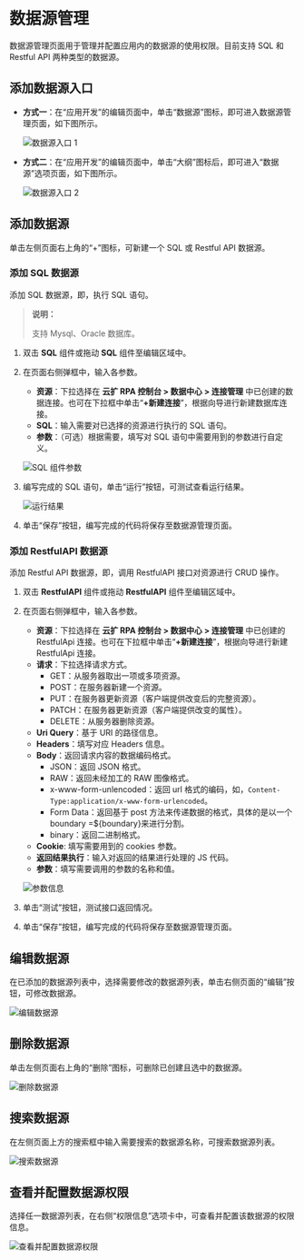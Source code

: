 # 数据源管理

数据源管理页面用于管理并配置应用内的数据源的使用权限。目前支持 SQL 和 Restful API 两种类型的数据源。

## 添加数据源入口

- **方式一**：在“应用开发”的编辑页面中，单击“数据源”图标，即可进入数据源管理页面，如下图所示。

    ![数据源入口 1](https://docimages.blob.core.chinacloudapi.cn/images/Kris/Apps/datasource120210326.png)

- **方式二**：在“应用开发”的编辑页面中，单击“大纲”图标后，即可进入“数据源”选项页面，如下图所示。
  
   ![数据源入口 2](https://docimages.blob.core.chinacloudapi.cn/images/Kris/Apps/datasource220210326.png)

## 添加数据源

单击左侧页面右上角的“+”图标，可新建一个 SQL 或 Restful API 数据源。

### 添加 SQL 数据源

添加 SQL 数据源，即，执行 SQL 语句。

> **说明：**
>
> 支持 Mysql、Oracle 数据库。

1. 双击 **SQL** 组件或拖动 **SQL** 组件至编辑区域中。
2. 在页面右侧弹框中，输入各参数。

   - **资源**：下拉选择在 **云扩 RPA 控制台 > 数据中心 > 连接管理** 中已创建的数据连接。也可在下拉框中单击“**+新建连接**”，根据向导进行新建数据库连接。
   - **SQL**：输入需要对已选择的资源进行执行的 SQL 语句。
   - **参数**：（可选）根据需要，填写对 SQL 语句中需要用到的参数进行自定义。

   ![SQL 组件参数](https://docimages.blob.core.chinacloudapi.cn/images/Kris/Apps/sqlcenter20210325.png)

3. 编写完成的 SQL 语句，单击“运行”按钮，可测试查看运行结果。

   ![运行结果](https://docimages.blob.core.chinacloudapi.cn/images/Kris/Apps/sql20210325.png)

4. 单击“保存”按钮，编写完成的代码将保存至数据源管理页面。

### 添加 RestfulAPI 数据源

添加 Restful API 数据源，即，调用 RestfulAPI 接口对资源进行 CRUD 操作。

1. 双击 **RestfulAPI** 组件或拖动 **RestfulAPI** 组件至编辑区域中。
2. 在页面右侧弹框中，输入各参数。

    - **资源**：下拉选择在 **云扩 RPA 控制台 > 数据中心 > 连接管理** 中已创建的 RestfulApi 连接。也可在下拉框中单击“**+新建连接**”，根据向导进行新建 RestfulApi 连接。
    - **请求**：下拉选择请求方式。
       - GET：从服务器取出一项或多项资源。
       - POST：在服务器新建一个资源。
       - PUT：在服务器更新资源（客户端提供改变后的完整资源）。
       - PATCH：在服务器更新资源（客户端提供改变的属性）。
       - DELETE：从服务器删除资源。
    - **Uri Query**：基于 URI 的路径信息。
    - **Headers**：填写对应 Headers 信息。
    - **Body**：返回请求内容的数据编码格式。
       - JSON：返回 JSON 格式。
       - RAW：返回未经加工的 RAW 图像格式。
       - x-www-form-unlencoded：返回 url 格式的编码，如，`Content-Type:application/x-www-form-urlencoded`。
       - Form Data：返回基于 post 方法来传递数据的格式，具体的是以一个 boundary =${boundary}来进行分割。
       - binary：返回二进制格式。
    - **Cookie**: 填写需要用到的 cookies 参数。
    - **返回结果执行**：输入对返回的结果进行处理的 JS 代码。
    - **参数**：填写需要调用的参数的名称和值。

    ![参数信息](https://docimages.blob.core.chinacloudapi.cn/images/Kris/Apps/RestfulAPI20210325.png)

3. 单击“测试”按钮，测试接口返回情况。
4. 单击“保存”按钮，编写完成的代码将保存至数据源管理页面。

## 编辑数据源

在已添加的数据源列表中，选择需要修改的数据源列表，单击右侧页面的“编辑”按钮，可修改数据源。

![编辑数据源](https://docimages.blob.core.chinacloudapi.cn/images/Kris/Apps/editdatasource20210326.png)

## 删除数据源

单击左侧页面右上角的“删除”图标，可删除已创建且选中的数据源。

![删除数据源](https://docimages.blob.core.chinacloudapi.cn/images/Kris/Apps/deletedatasource20210326.png)

## 搜索数据源

在左侧页面上方的搜索框中输入需要搜索的数据源名称，可搜索数据源列表。

![搜索数据源](https://docimages.blob.core.chinacloudapi.cn/images/Kris/Apps/searchcode20210326.png)

## 查看并配置数据源权限

选择任一数据源列表，在右侧“权限信息”选项卡中，可查看并配置该数据源的权限信息。

![查看并配置数据源权限](https://docimages.blob.core.chinacloudapi.cn/images/Kris/Apps/grant20210326.png)